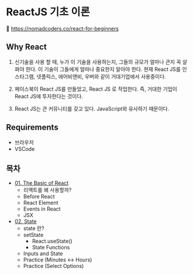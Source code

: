 # ReactJS 기초 이론

🔗 https://nomadcoders.co/react-for-beginners

## Why React

1. 신기술을 사용 할 때, 누가 이 기술을 사용하는지, 그들의 규모가 얼마나 큰지 꼭 살펴야 한다. 이 기술이 그들에게 얼마나 중요한지 알아야 한다. 현재 React JS를 인스타그램, 넷플릭스, 에어비앤비, 우버와 같이 거대기업에서 사용중이다.

2. 페이스북이 React JS를 만들었고, React JS 로 작업한다. 즉, 거대한 기업이 React JS에 투자한다는 것이다.

3. React JS는 큰 커뮤니티를 갖고 있다. JavaScript와 유사하기 때문이다.

## Requirements

- 브라우저
- VSCode

## 목차

- [01\. The Basic of React](01_00_basic.md)
    - 리액트를 왜 사용할까?
    - Before React
    - React Element
    - Events in React
    - JSX
- [02\. State](02_00_state.md)
    - state 란?
    - setState
        - React.useState()
        - State Functions
    - Inputs and State 
    - Practice (Minutes <-> Hours)
    - Practice (Select Options)


